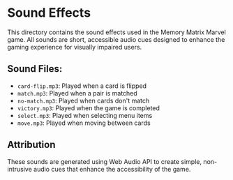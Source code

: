 # Sound Effects

This directory contains the sound effects used in the Memory Matrix Marvel game. All sounds are short, accessible audio cues designed to enhance the gaming experience for visually impaired users.

## Sound Files:
- `card-flip.mp3`: Played when a card is flipped
- `match.mp3`: Played when a pair is matched
- `no-match.mp3`: Played when cards don't match
- `victory.mp3`: Played when the game is completed
- `select.mp3`: Played when selecting menu items
- `move.mp3`: Played when moving between cards

## Attribution
These sounds are generated using Web Audio API to create simple, non-intrusive audio cues that enhance the accessibility of the game. 